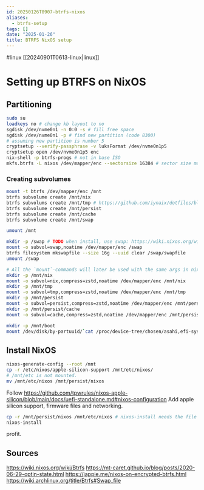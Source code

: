 ```yaml
---
id: 20250126T0907-btrfs-nixos
aliases:
  - btrfs-setup
tags: []
date: "2025-01-26"
title: BTRFS NixOS setup
---
```


#linux [[20240901T0613-linux|linux]]

# Setting up BTRFS on NixOS

## Partitioning

```sh
sudo su
loadkeys no # change kb layout to no
sgdisk /dev/nvme0n1 -n 0:0 -s # fill free space
sgdisk /dev/nvme0n1 -p # find new partition (code 8300)
# assuming new partition is number 5
cryptsetup --verify-passphrase -v luksFormat /dev/nvme0n1p5
cryptsetup open /dev/nvme0n1p5 enc
nix-shell -p btrfs-progs # not in base ISO
mkfs.btrfs -L nixos /dev/mapper/enc --sectorsize 16384 # sector size matching page size of CPU
```

### Creating subvolumes

```sh
mount -t btrfs /dev/mapper/enc /mnt
btrfs subvolume create /mnt/nix
btrfs subvolums create /mnt/tmp # https://github.com/iynaix/dotfiles/blob/bb6bf941ed2e7d76d99b2a047da1a80dd2464481/nixos/zfs.nix#L89
btrfs subvolume create /mnt/persist
btrfs subvolume create /mnt/cache
btrfs subvolume create /mnt/swap

umount /mnt

mkdir -p /swap # TODO when install, use swap: https://wiki.nixos.org/wiki/Btrfs#Swap_file
mount -o subvol=swap,noatime /dev/mapper/enc /swap
btrfs filesystem mkswapfile --size 16g --uuid clear /swap/swapfile
umount /swap

# All the `mount`-commands will later be used with the same args in nixos fileSystems
mkdir -p /mnt/nix
mount -o subvol=nix,compress=zstd,noatime /dev/mapper/enc /mnt/nix
mkdir -p /mnt/tmp
mount -o subvol=tmp,compress=zstd,noatime /dev/mapper/enc /mnt/tmp
mkdir -p /mnt/persist
mount -o subvol=persist,compress=zstd,noatime /dev/mapper/enc /mnt/persist
mkdir -p /mnt/persist/cache
mount -o subvol=cache,compress=zstd,noatime /dev/mapper/enc /mnt/persist/cache

mkdir -p /mnt/boot
mount /dev/disk/by-partuuid/`cat /proc/device-tree/chosen/asahi,efi-system-partition` /mnt/boot
```

## Install NixOS

```sh
nixos-generate-config --root /mnt
cp -r /etc/nixos/apple-silicon-support /mnt/etc/nixos/
# /mnt/etc is not mounted.
mv /mnt/etc/nixos /mnt/persist/nixos
```

Follow https://github.com/tpwrules/nixos-apple-silicon/blob/main/docs/uefi-standalone.md#nixos-configuration
Add apple silicon support, firmware files and networking.

```sh
cp -r /mnt/persist/nixos /mnt/etc/nixos # nixos-install needs the file here
nixos-install
```

profit.

## Sources

https://wiki.nixos.org/wiki/Btrfs
https://mt-caret.github.io/blog/posts/2020-06-29-optin-state.html
https://jappie.me/nixos-on-encrypted-btrfs.html
https://wiki.archlinux.org/title/Btrfs#Swap_file
